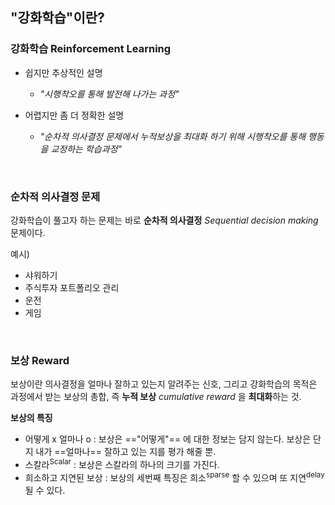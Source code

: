 ## "강화학습"이란?

### 강화학습 Reinforcement Learning 

- 쉽지만 추상적인 설명 
	- *"시행착오를 통해 발전해 나가는 과정"*

- 어렵지만 좀 더 정확한 설명 
	- *"순차적 의사결정 문제에서 누적보상을 최대화 하기 위해 시행착오를 통해 행동을 교정하는 학습과정"*

<br>

### 순차적 의사결정 문제

강화학습이 풀고자 하는 문제는 바로 **순차적 의사결정** *Sequential decision making* 문제이다.

예시)
-  샤워하기
- 주식투자 포트폴리오 관리
- 운전
- 게임

<br>

### 보상 Reward

보상이란 의사결정을 얼마나 잘하고 있는지 알려주는 신호, 그리고 강화학습의 목적은 과정에서 받는 보상의 총합, 즉 **누적 보상** *cumulative reward* 을 **최대화**하는 것.
 
**보상의 특징**
- 어떻게 x 얼마나 o 
	:  보상은 =="어떻게"== 에 대한 정보는 담지 않는다. 보상은 단지 내가 ==얼마나== 잘하고 있는 지를 평가 해줄 뿐.
- 스칼라<sup>Scalar</sup> 
	:  보상은 스칼라의 하나의 크기를 가진다.
- 희소하고 지연된 보상 
	:  보상의 세번째 특징은 희소<sup>sparse</sup> 할 수 있으며 또 지연<sup>delay</sup> 될 수 있다. 
